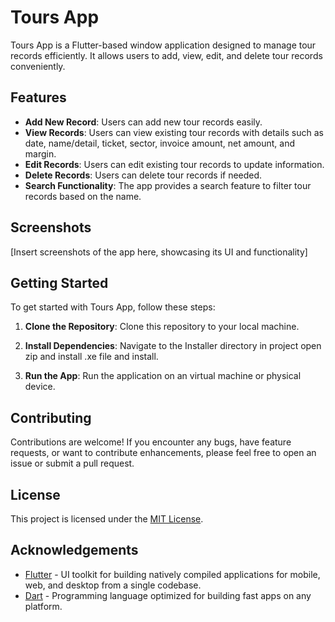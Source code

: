 # Tours App

Tours App is a Flutter-based window application designed to manage tour records efficiently. It allows users to add, view, edit, and delete tour records conveniently.

## Features

- **Add New Record**: Users can add new tour records easily.
- **View Records**: Users can view existing tour records with details such as date, name/detail, ticket, sector, invoice amount, net amount, and margin.
- **Edit Records**: Users can edit existing tour records to update information.
- **Delete Records**: Users can delete tour records if needed.
- **Search Functionality**: The app provides a search feature to filter tour records based on the name.

## Screenshots

[Insert screenshots of the app here, showcasing its UI and functionality]

## Getting Started

To get started with Tours App, follow these steps:

1. **Clone the Repository**: Clone this repository to your local machine.

2. **Install Dependencies**: Navigate to the Installer directory in project open zip and install .xe file and install.

3. **Run the App**: Run the application on an virtual machine or physical device.


## Contributing

Contributions are welcome! If you encounter any bugs, have feature requests, or want to contribute enhancements, please feel free to open an issue or submit a pull request.

## License

This project is licensed under the [MIT License](LICENSE).

## Acknowledgements

- [Flutter](https://flutter.dev/) - UI toolkit for building natively compiled applications for mobile, web, and desktop from a single codebase.
- [Dart](https://dart.dev/) - Programming language optimized for building fast apps on any platform.




